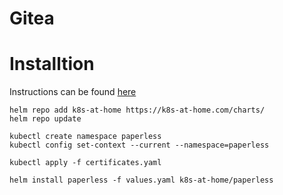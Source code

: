 # Gitea

# Installtion
Instructions can be found [here](https://artifacthub.io/packages/helm/k8s-at-home/paperless)

```
helm repo add k8s-at-home https://k8s-at-home.com/charts/
helm repo update

kubectl create namespace paperless
kubectl config set-context --current --namespace=paperless

kubectl apply -f certificates.yaml

helm install paperless -f values.yaml k8s-at-home/paperless
```
